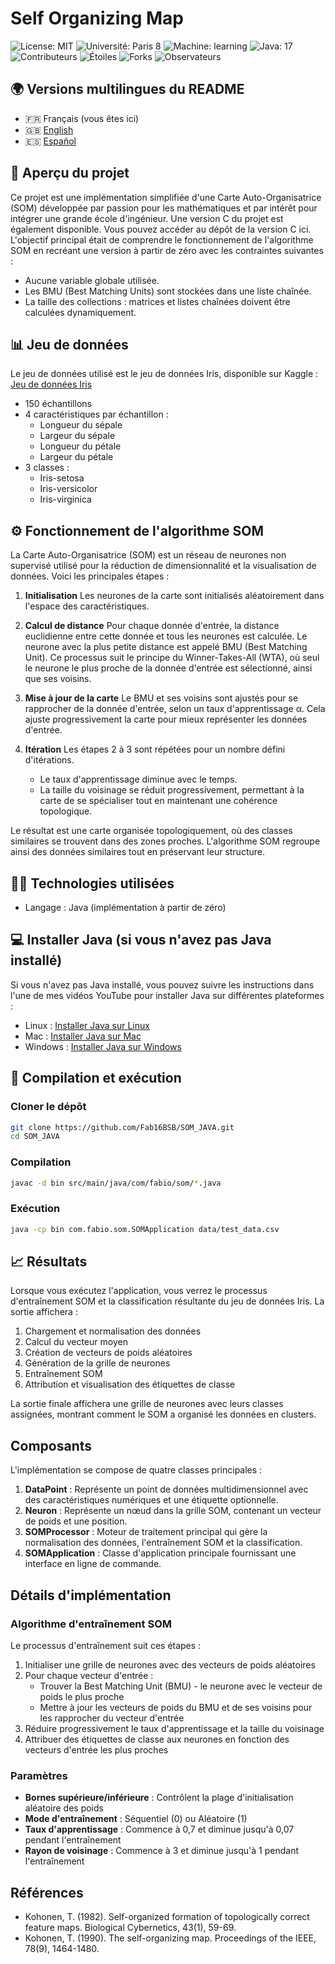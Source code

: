 # Self Organizing Map

![License: MIT](https://img.shields.io/badge/License-MIT-yellow.svg)
![Université: Paris 8](https://img.shields.io/badge/Université-Paris%208-blue)
![Machine: learning](https://img.shields.io/badge/Machine-Learning-orange)
![Java: 17](https://img.shields.io/badge/Java-17-red)
![Contributeurs](https://img.shields.io/badge/Contributeurs-1-brightgreen)
![Étoiles](https://img.shields.io/badge/Étoiles-0-lightgrey)
![Forks](https://img.shields.io/badge/Forks-0-lightgrey)
![Observateurs](https://img.shields.io/badge/Observateurs-0-lightgrey)

## 🌍 Versions multilingues du README

- 🇫🇷 Français (vous êtes ici)
- 🇬🇧 [English](README.md)
- 🇪🇸 [Español](README.es.md)

## 📘 Aperçu du projet

Ce projet est une implémentation simplifiée d'une Carte Auto-Organisatrice (SOM) développée par passion pour les mathématiques et par intérêt pour intégrer une grande école d'ingénieur. Une version C du projet est également disponible. Vous pouvez accéder au dépôt de la version C ici. L'objectif principal était de comprendre le fonctionnement de l'algorithme SOM en recréant une version à partir de zéro avec les contraintes suivantes :

- Aucune variable globale utilisée.
- Les BMU (Best Matching Units) sont stockées dans une liste chaînée.
- La taille des collections : matrices et listes chaînées doivent être calculées dynamiquement.

## 📊 Jeu de données

Le jeu de données utilisé est le jeu de données Iris, disponible sur Kaggle :
[Jeu de données Iris](https://www.kaggle.com/datasets/uciml/iris)

- 150 échantillons
- 4 caractéristiques par échantillon :
  - Longueur du sépale
  - Largeur du sépale
  - Longueur du pétale
  - Largeur du pétale
- 3 classes :
  - Iris-setosa
  - Iris-versicolor
  - Iris-virginica

## ⚙️ Fonctionnement de l'algorithme SOM

La Carte Auto-Organisatrice (SOM) est un réseau de neurones non supervisé utilisé pour la réduction de dimensionnalité et la visualisation de données. Voici les principales étapes :

1. **Initialisation**
   Les neurones de la carte sont initialisés aléatoirement dans l'espace des caractéristiques.

2. **Calcul de distance**
   Pour chaque donnée d'entrée, la distance euclidienne entre cette donnée et tous les neurones est calculée.
   Le neurone avec la plus petite distance est appelé BMU (Best Matching Unit). Ce processus suit le principe du Winner-Takes-All (WTA), où seul le neurone le plus proche de la donnée d'entrée est sélectionné, ainsi que ses voisins.

3. **Mise à jour de la carte**
   Le BMU et ses voisins sont ajustés pour se rapprocher de la donnée d'entrée, selon un taux d'apprentissage α. Cela ajuste progressivement la carte pour mieux représenter les données d'entrée.

4. **Itération**
   Les étapes 2 à 3 sont répétées pour un nombre défini d'itérations.
   - Le taux d'apprentissage diminue avec le temps.
   - La taille du voisinage se réduit progressivement, permettant à la carte de se spécialiser tout en maintenant une cohérence topologique.

Le résultat est une carte organisée topologiquement, où des classes similaires se trouvent dans des zones proches. L'algorithme SOM regroupe ainsi des données similaires tout en préservant leur structure.

## 🧑‍💻 Technologies utilisées

- Langage : Java (implémentation à partir de zéro)

## 💻 Installer Java (si vous n'avez pas Java installé)

Si vous n'avez pas Java installé, vous pouvez suivre les instructions dans l'une de mes vidéos YouTube pour installer Java sur différentes plateformes :

- Linux : [Installer Java sur Linux](https://www.youtube.com/watch?v=example1)
- Mac : [Installer Java sur Mac](https://www.youtube.com/watch?v=example2)
- Windows : [Installer Java sur Windows](https://www.youtube.com/watch?v=example3)

## 📝 Compilation et exécution

### Cloner le dépôt

```bash
git clone https://github.com/Fab16BSB/SOM_JAVA.git
cd SOM_JAVA
```

### Compilation

```bash
javac -d bin src/main/java/com/fabio/som/*.java
```

### Exécution

```bash
java -cp bin com.fabio.som.SOMApplication data/test_data.csv
```

## 📈 Résultats

Lorsque vous exécutez l'application, vous verrez le processus d'entraînement SOM et la classification résultante du jeu de données Iris. La sortie affichera :

1. Chargement et normalisation des données
2. Calcul du vecteur moyen
3. Création de vecteurs de poids aléatoires
4. Génération de la grille de neurones
5. Entraînement SOM
6. Attribution et visualisation des étiquettes de classe

La sortie finale affichera une grille de neurones avec leurs classes assignées, montrant comment le SOM a organisé les données en clusters.

## Composants

L'implémentation se compose de quatre classes principales :

1. **DataPoint** : Représente un point de données multidimensionnel avec des caractéristiques numériques et une étiquette optionnelle.
2. **Neuron** : Représente un nœud dans la grille SOM, contenant un vecteur de poids et une position.
3. **SOMProcessor** : Moteur de traitement principal qui gère la normalisation des données, l'entraînement SOM et la classification.
4. **SOMApplication** : Classe d'application principale fournissant une interface en ligne de commande.

## Détails d'implémentation

### Algorithme d'entraînement SOM

Le processus d'entraînement suit ces étapes :

1. Initialiser une grille de neurones avec des vecteurs de poids aléatoires
2. Pour chaque vecteur d'entrée :
   - Trouver la Best Matching Unit (BMU) - le neurone avec le vecteur de poids le plus proche
   - Mettre à jour les vecteurs de poids du BMU et de ses voisins pour les rapprocher du vecteur d'entrée
3. Réduire progressivement le taux d'apprentissage et la taille du voisinage
4. Attribuer des étiquettes de classe aux neurones en fonction des vecteurs d'entrée les plus proches

### Paramètres

- **Bornes supérieure/inférieure** : Contrôlent la plage d'initialisation aléatoire des poids
- **Mode d'entraînement** : Séquentiel (0) ou Aléatoire (1)
- **Taux d'apprentissage** : Commence à 0,7 et diminue jusqu'à 0,07 pendant l'entraînement
- **Rayon de voisinage** : Commence à 3 et diminue jusqu'à 1 pendant l'entraînement

## Références

- Kohonen, T. (1982). Self-organized formation of topologically correct feature maps. Biological Cybernetics, 43(1), 59-69.
- Kohonen, T. (1990). The self-organizing map. Proceedings of the IEEE, 78(9), 1464-1480.